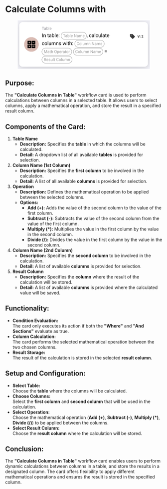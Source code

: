 # Calculate Columns with

<figure><img src="../../../../.gitbook/assets/image (294).png" alt="" width="563"><figcaption></figcaption></figure>

## **Purpose:**

The **"Calculate Columns in Table"** workflow card is used to perform calculations between columns in a selected table. It allows users to select columns, apply a mathematical operation, and store the result in a specified result column.

## **Components of the Card:**

1. **Table Name**
   * **Description:** Specifies the **table** in which the columns will be calculated.
   * **Detail:** A dropdown list of all available **tables** is provided for selection.
2. **Column Name (1st Column)**
   * **Description:** Specifies the **first column** to be involved in the calculation.
   * **Detail:** A list of all available **columns** is provided for selection.
3. **Operation**
   * **Description:** Defines the mathematical operation to be applied between the selected columns.
   * **Options:**
     * **Add (+):** Adds the value of the second column to the value of the first column.
     * **Subtract (-):** Subtracts the value of the second column from the value of the first column.
     * **Multiply (\*):** Multiplies the value in the first column by the value in the second column.
     * **Divide (/):** Divides the value in the first column by the value in the second column.
4. **Column Name (2nd Column)**
   * **Description:** Specifies the **second column** to be involved in the calculation.
   * **Detail:** A list of available **columns** is provided for selection.
5. **Result Column**
   * **Description:** Specifies the **column** where the result of the calculation will be stored.
   * **Detail:** A list of available **columns** is provided where the calculated value will be saved.

## **Functionality:**

* **Condition Evaluation:**\
  The card only executes its action if both the **"Where"** and **"And Sections"** evaluate as true.
* **Column Calculation:**\
  The card performs the selected mathematical operation between the two chosen columns.
* **Result Storage:**\
  The result of the calculation is stored in the selected **result column**.

## **Setup and Configuration:**

* **Select Table:**\
  Choose the **table** where the columns will be calculated.
* **Choose Columns:**\
  Select the **first column** and **second column** that will be used in the calculation.
* **Select Operation:**\
  Choose the mathematical operation (**Add (+)**, **Subtract (-)**, **Multiply (\*)**, **Divide (/)**) to be applied between the columns.
* **Select Result Column:**\
  Choose the **result column** where the calculation will be stored.

## **Conclusion:**

The **"Calculate Columns in Table"** workflow card enables users to perform dynamic calculations between columns in a table, and store the results in a designated column. The card offers flexibility to apply different mathematical operations and ensures the result is stored in the specified column.
